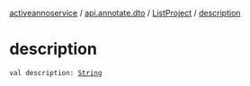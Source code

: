 [activeannoservice](../../index.md) / [api.annotate.dto](../index.md) / [ListProject](index.md) / [description](./description.md)

# description

`val description: `[`String`](https://kotlinlang.org/api/latest/jvm/stdlib/kotlin/-string/index.html)
